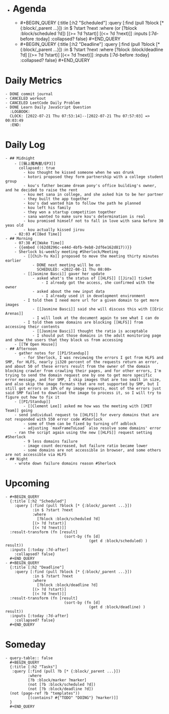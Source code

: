 - # Agenda
	- #+BEGIN_QUERY
	  {:title [:h2 "Scheduled"]
	    :query [:find (pull ?block [* {:block/_parent ...}])
	            :in $ ?start ?next
	            :where
	            (or
	              [?block :block/scheduled ?d])
	            [(>= ?d ?start)]
	            [(<= ?d ?next)]]
	  :inputs [:7d-before :today]
	    :collapsed? false}
	  #+END_QUERY
	- #+BEGIN_QUERY
	  {:title [:h2 "Deadline"]
	    :query [:find (pull ?block [* {:block/_parent ...}])
	            :in $ ?start ?next
	            :where
	              [?block :block/deadline ?d]
	            [(>= ?d ?start)]
	            [(<= ?d ?next)]]
	    :inputs [:7d-before :today]
	    :collapsed? false}
	  #+END_QUERY
# Daily Metrics
	- DONE commit journal
	- CANCELED workout
	- CANCELED LeetCode Daily Problem
	- DONE Learn Daily JavaScript Question
	  :LOGBOOK:
	  CLOCK: [2022-07-21 Thu 07:53:14]--[2022-07-21 Thu 07:57:03] =>  00:03:49
	  :END:
# Daily Log
	- ## Midnight
		- [[騎上獨角獸/EP3]]
		  collapsed:: true
			- kou thought he kissed someone when he was drunk
			- kotori proposed they form partnership with a college student group
			- kou's father became dream pony's office building's owner, and he decided to raise the rent
			- kou met sana in college, and she asked him to be her partner
			- they built the app together
			- kou's dad wanted him to follow the path he planned
			- kou left his family
			- they won a startup competition together
			- sana wanted to make sure kou's determination is real
			- kou promised himself not to fall in love with sana before 30 yeas old
			- kou actually kissed jirou
		- 02:03 #[[Bed Time]]
	- ## Morning
		- 07:38 #[[Wake Time]]
		- {{embed ((62d8296c-e44d-4bfb-9eb8-2df6e162d817))}}
		- Sherlock bi-weekly meeting #Sherlock/Meeting
			- [[Chih-Yu Ko]] proposed to move the meeting thirty minutes earlier
				- DONE next meeting will be on
				  SCHEDULED: <2022-08-11 Thu 08:00>
			- [[Jasmine Basci]] gaver her update
				- asked what's the status of [[HLFS]] [[Jira]] ticket
					- I already got the access, she confirmed with the owner
				- asked about the new input data
					- I already used it in development environment
			- I told them I need more url for a given domain to get more images
				- [[Jasmine Basci]] said she will discuss this with [[Eric Arenas]]
				- I will look at the document again to see what I can do
			- I told them some domains are blocking [[HLFS]] from accessing their contents
				- [[Jasmine Basci]] thought the ratio is acceptable
				- I should put those domains in the adult monitoring page and show the users that they block us from accessing
		- [[TW Open House]]
	- ## Afternoon
		- gather notes for [[PI/Standup]]
			- for Sherlock, I was reviewing the errors I got from HLFS and SMP, for HLFS, nearly ji320 percent of the requests return an error, and about 50 of these errors result from the owner of the domain blocking crawler from crawling their pages, and for other errors, I'm trying to send the domain request one by one to get more specific error message, and for SMP, I skip images that are too small in size, and also skip the image formats that are not supported by SMP, but I still got errors on 10% of my image requests, most of the errors just said SMP failed to download the image to process it, so I will try to figure out how to fix it
		- [[PI/Standup]]
			- [[Clement Lee]] asked me how was the meeting with [[MIT Team]] going
		- send individual request to [[HLFS]] for every domains that are not responded with 550 error code #Sherlock
			- some of them can be fixed by turning off adblock
			- adjusting `maxFrameToLoad` also resolve some domains' error
		- ran the script again using the new [[HLFS]] request setting #Sherlock
			- 9 less domains failure
			- image count decreased, but failure ratio became lower
			- some domains are not accessible in browser, and some others are not accessible via HLFS
	- ## Night
		- wrote down failure domains reason #Sherlock
# Upcoming
	- #+BEGIN_QUERY
	  {:title [:h2 "Scheduled"]
	    :query [:find (pull ?block [* {:block/_parent ...}])
	            :in $ ?start ?next
	            :where
	              [?block :block/scheduled ?d]
	            [(> ?d ?start)]
	            [(< ?d ?next)]]
	  :result-transform (fn [result]
	                          (sort-by (fn [d]
	                                     (get d :block/scheduled) ) result))    
	  :inputs [:today :7d-after]
	    :collapsed? false}
	  #+END_QUERY
	- #+BEGIN_QUERY
	  {:title [:h2 "Deadline"]
	    :query [:find (pull ?block [* {:block/_parent ...}])
	            :in $ ?start ?next
	            :where
	              [?block :block/deadline ?d]
	            [(> ?d ?start)]
	            [(< ?d ?next)]]
	  :result-transform (fn [result]
	                          (sort-by (fn [d]
	                                     (get d :block/deadline) ) result))    
	  :inputs [:today :7d-after]
	    :collapsed? false}
	  #+END_QUERY
# Someday
	- query-table:: false
	  #+BEGIN_QUERY
	  {:title [:h2 "Tasks"]
	   :query [:find (pull ?b [* {:block/_parent ...}])
	          :where
	          [?b :block/marker ?marker]
	          (not [?b :block/scheduled ?d])
	          (not [?b :block/deadline ?d])
	  (not (page-ref ?b "templates"))
	          [(contains? #{"TODO" "DOING"} ?marker)]]
	  }
	  #+END_QUERY